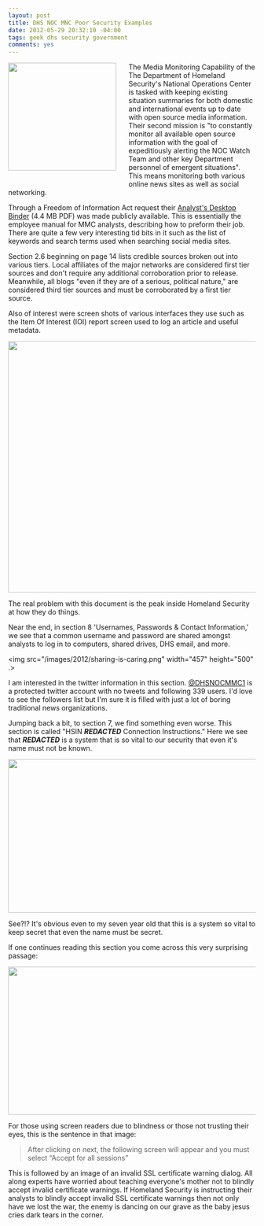 ```yaml
--- 
layout: post
title: DHS NOC MNC Poor Security Examples
date: 2012-05-29 20:32:10 -04:00
tags: geek dhs security government
comments: yes
---
```

<img src="/images/2012/US_Department_of_Homeland_Security_Seal.png" width="220" height="219" style="float: left;margin-right: 25px;margin-bottom:25px" />
The Media Monitoring Capability of the The Department of Homeland Security's National Operations Center is tasked with keeping existing situation summaries for both domestic and international events up to date with open source media information.  Their second mission is "to constantly monitor all available open source information with the goal of expeditiously alerting the NOC Watch Team and other key Department personnel of emergent situations".  This means monitoring both various online news sites as well as social networking.

Through a Freedom of Information Act request their [Analyst's Desktop Binder](/assets/2012/AnalystDesktopBinder-Redacted-.pdf) (4.4 MB PDF) was made publicly available.  This is essentially the employee manual for MMC analysts, describing how to preform their job.  There are quite a few very interesting tid bits in it such as the list of keywords and search terms used when searching social media sites.

Section 2.6 beginning on page 14 lists credible sources broken out into various tiers.  Local affiliates of the major networks are considered first tier sources and don't require any additional corroboration prior to release.  Meanwhile, all blogs "even if they are of a serious, political nature," are considered third tier sources and must be corroborated by a first tier source.

Also of interest were screen shots of various interfaces they use such as the Item Of Interest (IOI) report screen used to log an article and useful metadata.

<img src="/images/2012/create-ioi.png" width="789" height="511" />

The real problem with this document is the peak inside Homeland Security at how they do things.

Near the end, in section 8 'Usernames, Passwords & Contact Information,' we see that a common username and password are shared amongst analysts to log in to computers, shared drives, DHS email, and more.

<img src="/images/2012/sharing-is-caring.png" width="457" height="500" .>

I am interested in the twitter information in this section. [@DHSNOCMMC1](https://twitter.com/#!/DHSNOCMMC1) is a protected twitter account with no tweets and following 339 users.  I'd love to see the followers list but I'm sure it is filled with just a lot of boring traditional news organizations.

Jumping back a bit, to section 7, we find something even worse.  This section is called "HSIN __*REDACTED*__ Connection Instructions."  Here we see that __*REDACTED*__ is a system that is so vital to our security that even it's name must not be known.

<img src="/images/2012/sekrit.png" width="753" height="312" />

See?!?  It's obvious even to my seven year old that this is a system so vital to keep secret that even the name must be secret.

If one continues reading this section you come across this very surprising passage:

<img src="/images/2012/security-is-for-wuss.png" width="675" height="301" />

For those using screen readers due to blindness or those not trusting their eyes, this is the sentence in that image:

> After clicking on next, the following screen will appear and you must select “Accept for all sessions”

This is followed by an image of an invalid SSL certificate warning dialog.  All along experts have worried about teaching everyone's mother not to blindly accept invalid certificate warnings.  If Homeland Security is instructing their analysts to blindly accept invalid SSL certificate warnings then not only have we lost the war, the enemy is dancing on our grave as the baby jesus cries dark tears in the corner.
